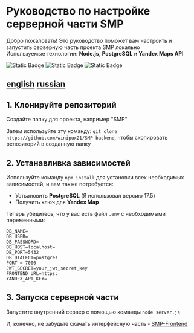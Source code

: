 # Руководство по настройке серверной части SMP

Добро пожаловать! Это руководство поможет вам настроить и запустить серверную часть проекта SMP локально  
Используемые технологии: **Node.js**, **PostgreSQL** и **Yandex Maps API**

![Static Badge](https://img.shields.io/badge/Node.js-20.18.3-green?link=https%3A%2F%2Fnodejs.org%2Fen%2Fdownload) ![Static Badge](https://img.shields.io/badge/PostgreSQL-17-blue?link=https%3A%2F%2Fwww.postgresql.org%2Fdownload%2F) ![Static Badge](https://img.shields.io/badge/Jandex%20Map%20API-red?link=https%3A%2F%2Fyandex.ru%2Fmaps-api%2Fdocs)

[english](https://github.com/winipux21/SMP-backend/blob/master/README.md) [russian](https://github.com/winipux21/SMP-backend/blob/master/README/ru.md)
---

## 1. Клонируйте репозиторий

Создайте папку для проекта, например "SMP"

Затем используйте эту команду: ```git clone https://github.com/winipux21/SMP-backend```, чтобы скопировать репозиторий в созданную папку

## 2. Устанавливка зависимостей

Используйте команду ```npm install``` для установки всех необходимых зависимостей, и вам также потребуется:
- Устьановить **PostgreSQL** (Я использовал версию 17.5)
- Получить ключ для **Yandex Map**

Теперь убедитесь, что у вас есть файл ```.env``` с необходимыми переменными:
```
DB_NAME=
DB_USER=
DB_PASSWORD=
DB_HOST=localhost=
DB_PORT=5432
DB_DIALECT=postgres
PORT = 7000
JWT_SECRET=your_jwt_secret_key
FRONTEND_URL=https: 
YANDEX_API_KEY=
```

## 3. Запуска серверной части
Запустите внутренний сервер с помощью команды ```node server.js```

И, конечно, не забудьте скачать интерфейсную часть - [SMP-Frontend](https://github.com/winipux21/SMP-frontend)
